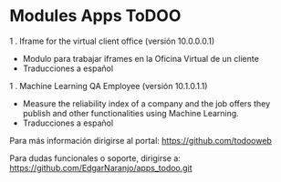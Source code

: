 # Modules Apps ToDOO

1 . Iframe for the virtual client office (versión 10.0.0.0.1)

* Modulo para trabajar iframes en la Oficina Virtual de un cliente
* Traducciones a español

1 . Machine Learning QA Employee (versión 10.1.0.1.1)

* Measure the reliability index of a company and the job offers they publish and other functionalities using Machine Learning.
* Traducciones a español

Para más información dirigirse al portal: https://github.com/todooweb

Para dudas funcionales o soporte, dirigirse a: https://github.com/EdgarNaranjo/apps_todoo.git
